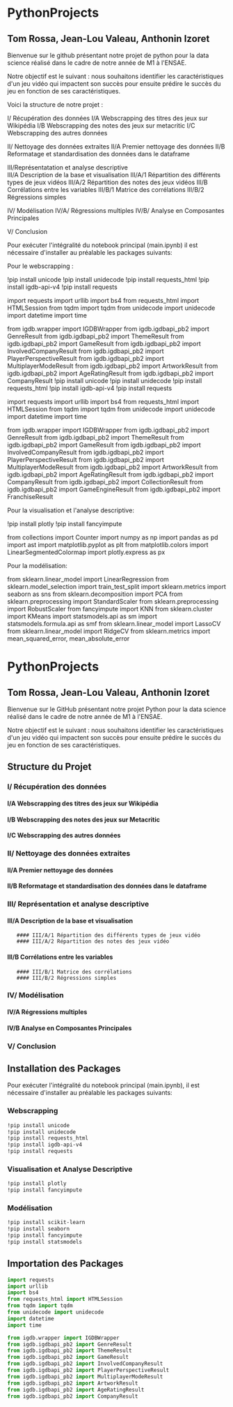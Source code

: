 # PythonProjects
## Tom Rossa, Jean-Lou Valeau, Anthonin Izoret


Bienvenue sur le github présentant notre projet de python pour la data science réalisé dans le cadre de notre année de M1 à l'ENSAE. 

Notre objectif est le suivant : nous souhaitons identifier les caractéristiques d'un jeu vidéo qui impactent son succès pour ensuite prédire le succès du jeu en fonction de ses caractéristiques.  

Voici la structure de notre projet : 

I/ Récupération des données 
    I/A Webscrapping des titres des jeux sur Wikipédia 
    I/B Webscrapping des notes des jeux sur metacritic 
    I/C Webscrapping des autres données 

II/ Nettoyage des données extraites
    II/A Premier nettoyage des données 
    II/B Reformatage et standardisation des données dans le dataframe 

III/Représentatation et analyse descriptive  
    III/A Description de la base et visualisation 
        III/A/1 Répartition des différents types de jeux vidéos 
        III/A/2 Répartition des notes des jeux vidéos
    III/B Corrélations entre les variables 
        III/B/1 Matrice des corrélations 
        III/B/2 Régressions simples

IV/ Modélisation
    IV/A/ Régressions multiples
    IV/B/ Analyse en Composantes Principales

V/ Conclusion 

Pour exécuter l'intégralité du notebook principal (main.ipynb) il est nécessaire d'installer au préalable les packages suivants: 

Pour le webscrapping :

!pip install unicode
!pip install unidecode
!pip install requests_html
!pip install igdb-api-v4
!pip install requests

import requests 
import urllib
import bs4
from requests_html import HTMLSession
from tqdm import tqdm
from unidecode import unidecode
import datetime
import time

from igdb.wrapper import IGDBWrapper
from igdb.igdbapi_pb2 import GenreResult
from igdb.igdbapi_pb2 import ThemeResult
from igdb.igdbapi_pb2 import GameResult
from igdb.igdbapi_pb2 import InvolvedCompanyResult
from igdb.igdbapi_pb2 import PlayerPerspectiveResult
from igdb.igdbapi_pb2 import MultiplayerModeResult
from igdb.igdbapi_pb2 import ArtworkResult
from igdb.igdbapi_pb2 import AgeRatingResult
from igdb.igdbapi_pb2 import CompanyResult
!pip install unicode
!pip install unidecode
!pip install requests_html
!pip install igdb-api-v4
!pip install requests

import requests 
import urllib
import bs4
from requests_html import HTMLSession
from tqdm import tqdm
from unidecode import unidecode
import datetime
import time

from igdb.wrapper import IGDBWrapper
from igdb.igdbapi_pb2 import GenreResult
from igdb.igdbapi_pb2 import ThemeResult
from igdb.igdbapi_pb2 import GameResult
from igdb.igdbapi_pb2 import InvolvedCompanyResult
from igdb.igdbapi_pb2 import PlayerPerspectiveResult
from igdb.igdbapi_pb2 import MultiplayerModeResult
from igdb.igdbapi_pb2 import ArtworkResult
from igdb.igdbapi_pb2 import AgeRatingResult
from igdb.igdbapi_pb2 import CompanyResult
from igdb.igdbapi_pb2 import CollectionResult
from igdb.igdbapi_pb2 import GameEngineResult
from igdb.igdbapi_pb2 import FranchiseResult


Pour la visualisation et l'analyse descriptive: 

!pip install plotly
!pip install fancyimpute

from collections import Counter
import numpy as np
import pandas as pd
import ast
import matplotlib.pyplot as plt
from matplotlib.colors import LinearSegmentedColormap
import plotly.express as px


Pour la modélisation: 

from sklearn.linear_model import LinearRegression
from sklearn.model_selection import train_test_split
import sklearn.metrics
import seaborn as sns
from sklearn.decomposition import PCA
from sklearn.preprocessing import StandardScaler
from sklearn.preprocessing import RobustScaler
from fancyimpute import KNN
from sklearn.cluster import KMeans
import statsmodels.api as sm
import statsmodels.formula.api as smf
from sklearn.linear_model import LassoCV
from sklearn.linear_model import RidgeCV
from sklearn.metrics import mean_squared_error, mean_absolute_error

# PythonProjects
## Tom Rossa, Jean-Lou Valeau, Anthonin Izoret

Bienvenue sur le GitHub présentant notre projet Python pour la data science réalisé dans le cadre de notre année de M1 à l'ENSAE.

Notre objectif est le suivant : nous souhaitons identifier les caractéristiques d'un jeu vidéo qui impactent son succès pour ensuite prédire le succès du jeu en fonction de ses caractéristiques.

## Structure du Projet

### I/ Récupération des données
   #### I/A Webscrapping des titres des jeux sur Wikipédia
   #### I/B Webscrapping des notes des jeux sur Metacritic
   #### I/C Webscrapping des autres données

### II/ Nettoyage des données extraites
   #### II/A Premier nettoyage des données
   #### II/B Reformatage et standardisation des données dans le dataframe

### III/ Représentation et analyse descriptive
   #### III/A Description de la base et visualisation
       #### III/A/1 Répartition des différents types de jeux vidéo
       #### III/A/2 Répartition des notes des jeux vidéo
   #### III/B Corrélations entre les variables
       #### III/B/1 Matrice des corrélations
       #### III/B/2 Régressions simples

### IV/ Modélisation
   #### IV/A Régressions multiples
   #### IV/B Analyse en Composantes Principales

### V/ Conclusion

## Installation des Packages

Pour exécuter l'intégralité du notebook principal (main.ipynb), il est nécessaire d'installer au préalable les packages suivants:

### Webscrapping
```bash
!pip install unicode
!pip install unidecode
!pip install requests_html
!pip install igdb-api-v4
!pip install requests
```

### Visualisation et Analyse Descriptive
```bash
!pip install plotly
!pip install fancyimpute
```

### Modélisation
```bash
!pip install scikit-learn
!pip install seaborn
!pip install fancyimpute
!pip install statsmodels
```

## Importation des Packages

```python
import requests 
import urllib
import bs4
from requests_html import HTMLSession
from tqdm import tqdm
from unidecode import unidecode
import datetime
import time

from igdb.wrapper import IGDBWrapper
from igdb.igdbapi_pb2 import GenreResult
from igdb.igdbapi_pb2 import ThemeResult
from igdb.igdbapi_pb2 import GameResult
from igdb.igdbapi_pb2 import InvolvedCompanyResult
from igdb.igdbapi_pb2 import PlayerPerspectiveResult
from igdb.igdbapi_pb2 import MultiplayerModeResult
from igdb.igdbapi_pb2 import ArtworkResult
from igdb.igdbapi_pb2 import AgeRatingResult
from igdb.igdbapi_pb2 import CompanyResult
```


    

